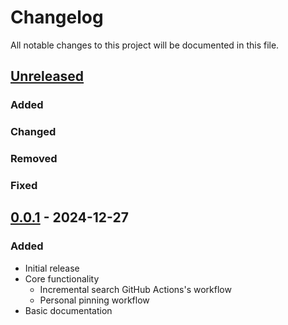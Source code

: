 # Changelog

All notable changes to this project will be documented in this file.

## [Unreleased]

### Added

### Changed

### Removed

### Fixed

## [0.0.1] - 2024-12-27

### Added

- Initial release
- Core functionality
  - Incremental search GitHub Actions's workflow
  - Personal pinning workflow
- Basic documentation

[Unreleased]: https://github.com/username/repository/compare/v0.0.1...HEAD
[0.0.1]: https://github.com/username/repository/releases/tag/v0.0.1

